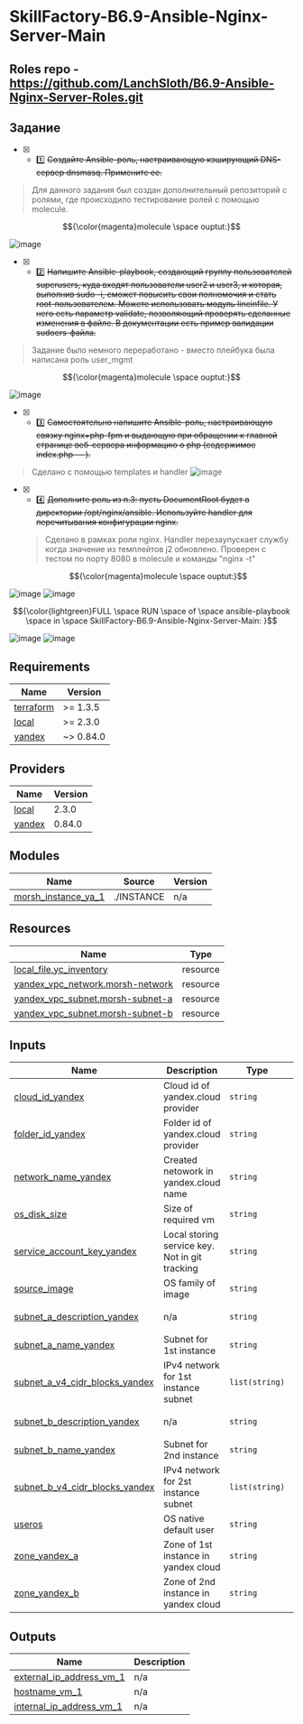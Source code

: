 # SkillFactory-B6.9-Ansible-Nginx-Server-Main
## Roles repo - https://github.com/LanchSloth/B6.9-Ansible-Nginx-Server-Roles.git
## Задание
* [x] - :one: ~~Создайте Ansible-роль, настраивающую кэширующий DNS-сервер dnsmasq. Примените ее.~~
 > Для данного задания был создан дополнительный репозиторий с ролями, где происходило тестирование ролей с помощью molecule.

$${\color{magenta}molecule \space ouptut:}$$

![image](https://db3pap003files.storage.live.com/y4mPDPDN3L4KpuOC8OwzrF4-VR0wu50MM8SBfLrC3b5Wlxq8ni6AI6Zka37xBKOPBoc6kTosTB7xrGelbxDfxB_4UlllQiMv5YogM-FZNON1g5KkS_0sgivc0yhG9RgFAqM8D6I-llNfF-u4W4x0_UFRfHkpWxinhONJ6ov8hNWyfiIHCppjVY3CUb-3LOfGLNo3vXpI1uXxBV3wNz8c5RR2Q/Molecule_dnsmasq.jpg?psid=1&width=1326&height=582)
 
* [x] - :two: ~~Напишите Ansible-playbook, создающий группу пользователей superusers, куда входят пользователи user2 и user3, и которая, выполнив sudo -i, сможет повысить свои полномочия и стать root-пользователем. Можете использовать модуль lineinfile. У него есть параметр validate, позволяющий проверять сделанные изменения в файле. В документации есть пример валидации sudoers-файла.~~
 > Задание было немного переработано - вместо плейбука была написана роль user_mgmt
  
  $${\color{magenta}molecule \space ouptut:}$$
  
  ![image](https://db3pap003files.storage.live.com/y4mvi4U54vX7MhkKS7pwWNczUQ6vnikfV-Y9YYzhUbfv_LxlT9eS3KiIwDuraPtziN2lLVO8Xo4vhE3G6Jpd2V2uFaDEY82dsLyfr55cBKJeOIGPTCuuG591pLo5TljtqB7BfIiYz464f5VsveXbEMtj3_Kn9_xzbDaVEUIe-4jStSYhct3UP3Bg-jlemfYINHSTFXax5H1F4CTjjshgkicMw/Molecule_users_mgmt.jpg?psid=1&width=1316&height=520)
 
* [x] - :three: ~~Самостоятельно напишите Ansible-роль, настраивающую связку nginx+php-fpm и выдающую при обращении к главной странице веб-сервера информацию о php (содержимое index.php — <?php phpinfo();?>).~~
>Cделано с помощью templates и handler
     ![image](https://db3pap003files.storage.live.com/y4mSiAeMkK9JuvNDyaige5uS72xFQAXzHz1JFQ3gfWL08LnfjkhWOxD1vbLSFYUdi8A_HvKFnwU-Htq6Q79rvbBszo53b2qrCnztWVpaJ5VPaQY4kemKs-eo9aaHb0inDJfc39J9GpEDGbUTiF6fTwLF8kMq0tEFss7dAhluG42Z6fERVMAcdyrapm0gbFhRsb9HEDbLIBbC11WGm-u0KZXOg/Ansible_Nginx_PHP_version.jpg?psid=1&width=1518&height=802)

* [x] - :four: ~~Дополните роль из п.3: пусть DocumentRoot будет в директории /opt/nginx/ansible. Используйте handler для перечитывания конфигурации nginx.~~
  > Сделано в рамках роли nginx. Handler перезаупускает службу когда значение из темплейтов j2 обновлено. Проверен с тестом по порту 8080 в molecule и команды "nginx -t"
  
    $${\color{magenta}molecule \space ouptut:}$$

![image](https://db3pap003files.storage.live.com/y4mzvUihVKENRO44J9JcJD-pxUijerQXgYmyvBa-k-7DnX4afqifoQMvbshPrJhtdvk9z_HvydfBieS4p9W7u75_iYqVQVsQHm21ow_Bm8NXhuWxn9akmyaWuF0azfjwglNEc17aWJkJenPdA8LzRhajUKrPWLLFzbDlb_M4TMMhjPd_arVO91UNQzZ7zETaqDIelmlRE4mtNt-q7nhbCQAFA/Molecule_nginx_php_1.jpg?psid=1&width=1201&height=802)
![image](https://db3pap003files.storage.live.com/y4mYlKx6GrV9FqtbPc6T8rJE6nO7p3fUpYF8t4EfW3w6pVdsvio3M4cL2_b86dpN-FpnRisQtE9-ehdV2wSUZ2YEPEu--I5xbRB6Xe4lX8aVU36UlOPBLapALyPtNWrhSBJ0RDRASaH_8oQJH_W0BSy3b7f3nBx8HKEglUbK9LILj7oXewq6cts78RJwUASXOXkelzJyiwczqW8QFB-RlsENw/Molecule_nginx_php_2.jpg?psid=1&width=1155&height=281)

$${\color{lightgreen}FULL \space RUN \space of \space ansible-playbook \space in \space SkillFactory-B6.9-Ansible-Nginx-Server-Main: }$$

![image](https://db3pap003files.storage.live.com/y4mlNM8SS10uFBhqVPv7IM3Gpkvc1bnumZTNBiJTIGahbbOtadfCKBQE-lrhkd16Y_Bn3Ke8mnwLF2GDGfJEmMyToNiFA2-EMLYCLYBDeTx3vsJgt7RVMYe6jpqfAhZUORwsAEZvAvhgvDuHPi8kP81CEdmig98Z8_xeGC4D6-Ts-O3o0vXd41ihKLkrdh00_Abk_tnOOkyubrczWLxsL7HUw/Ansible_Nginx_DNSmaqs_Users_1.jpg?psid=1&width=1313&height=665)
![image](https://db3pap003files.storage.live.com/y4mTK5l9U39XT2YhQDo-6c7MCVh1d7J-cx31obCvkZxhF_tokzp2bl88iOJlRyb2_wfhAPYK2F0j4AhixaCK1V1zxjUy2tu26KWTj64X_1diMF8tXkmsBEQCBSV_CLCUkYB_e-RoKuDOQvpLA4MrLXTZnh368_cywKTzJ5GnwINImOso056F3m3sn4zjqQ6QnwA-yUhe1v_W97X70j6moPdYw/Ansible_Nginx_DNSmaqs_Users_2.jpg?psid=1&width=1298&height=802)



<!-- BEGINNING OF PRE-COMMIT-TERRAFORM DOCS HOOK -->
## Requirements

| Name | Version |
|------|---------|
| <a name="requirement_terraform"></a> [terraform](#requirement\_terraform) | >= 1.3.5 |
| <a name="requirement_local"></a> [local](#requirement\_local) | >= 2.3.0 |
| <a name="requirement_yandex"></a> [yandex](#requirement\_yandex) | ~> 0.84.0 |

## Providers

| Name | Version |
|------|---------|
| <a name="provider_local"></a> [local](#provider\_local) | 2.3.0 |
| <a name="provider_yandex"></a> [yandex](#provider\_yandex) | 0.84.0 |

## Modules

| Name | Source | Version |
|------|--------|---------|
| <a name="module_morsh_instance_ya_1"></a> [morsh\_instance\_ya\_1](#module\_morsh\_instance\_ya\_1) | ./INSTANCE | n/a |

## Resources

| Name | Type |
|------|------|
| [local_file.yc_inventory](https://registry.terraform.io/providers/hashicorp/local/latest/docs/resources/file) | resource |
| [yandex_vpc_network.morsh-network](https://registry.terraform.io/providers/yandex-cloud/yandex/latest/docs/resources/vpc_network) | resource |
| [yandex_vpc_subnet.morsh-subnet-a](https://registry.terraform.io/providers/yandex-cloud/yandex/latest/docs/resources/vpc_subnet) | resource |
| [yandex_vpc_subnet.morsh-subnet-b](https://registry.terraform.io/providers/yandex-cloud/yandex/latest/docs/resources/vpc_subnet) | resource |

## Inputs

| Name | Description | Type | Default | Required |
|------|-------------|------|---------|:--------:|
| <a name="input_cloud_id_yandex"></a> [cloud\_id\_yandex](#input\_cloud\_id\_yandex) | Cloud id of yandex.cloud provider | `string` | n/a | yes |
| <a name="input_folder_id_yandex"></a> [folder\_id\_yandex](#input\_folder\_id\_yandex) | Folder id of yandex.cloud provider | `string` | n/a | yes |
| <a name="input_network_name_yandex"></a> [network\_name\_yandex](#input\_network\_name\_yandex) | Created netowork in yandex.cloud name | `string` | n/a | yes |
| <a name="input_os_disk_size"></a> [os\_disk\_size](#input\_os\_disk\_size) | Size of required vm | `string` | `"12"` | no |
| <a name="input_service_account_key_yandex"></a> [service\_account\_key\_yandex](#input\_service\_account\_key\_yandex) | Local storing service key. Not in git tracking | `string` | `"./key.json"` | no |
| <a name="input_source_image"></a> [source\_image](#input\_source\_image) | OS family of image | `string` | `"centos-stream8"` | no |
| <a name="input_subnet_a_description_yandex"></a> [subnet\_a\_description\_yandex](#input\_subnet\_a\_description\_yandex) | n/a | `string` | `"Subnet A for morshimus instance A"` | no |
| <a name="input_subnet_a_name_yandex"></a> [subnet\_a\_name\_yandex](#input\_subnet\_a\_name\_yandex) | Subnet for 1st instance | `string` | `"morsh-subnet-a"` | no |
| <a name="input_subnet_a_v4_cidr_blocks_yandex"></a> [subnet\_a\_v4\_cidr\_blocks\_yandex](#input\_subnet\_a\_v4\_cidr\_blocks\_yandex) | IPv4 network for 1st instance subnet | `list(string)` | <pre>[<br>  "192.168.21.0/28"<br>]</pre> | no |
| <a name="input_subnet_b_description_yandex"></a> [subnet\_b\_description\_yandex](#input\_subnet\_b\_description\_yandex) | n/a | `string` | `"Subnet B for morshimus instance B"` | no |
| <a name="input_subnet_b_name_yandex"></a> [subnet\_b\_name\_yandex](#input\_subnet\_b\_name\_yandex) | Subnet for 2nd instance | `string` | `"morsh-subnet-b"` | no |
| <a name="input_subnet_b_v4_cidr_blocks_yandex"></a> [subnet\_b\_v4\_cidr\_blocks\_yandex](#input\_subnet\_b\_v4\_cidr\_blocks\_yandex) | IPv4 network for 2st instance subnet | `list(string)` | <pre>[<br>  "192.168.22.0/28"<br>]</pre> | no |
| <a name="input_useros"></a> [useros](#input\_useros) | OS native default user | `string` | `"cloud-user"` | no |
| <a name="input_zone_yandex_a"></a> [zone\_yandex\_a](#input\_zone\_yandex\_a) | Zone of 1st instance in yandex cloud | `string` | `"ru-central1-a"` | no |
| <a name="input_zone_yandex_b"></a> [zone\_yandex\_b](#input\_zone\_yandex\_b) | Zone of 2nd instance in yandex cloud | `string` | `"ru-central1-a"` | no |

## Outputs

| Name | Description |
|------|-------------|
| <a name="output_external_ip_address_vm_1"></a> [external\_ip\_address\_vm\_1](#output\_external\_ip\_address\_vm\_1) | n/a |
| <a name="output_hostname_vm_1"></a> [hostname\_vm\_1](#output\_hostname\_vm\_1) | n/a |
| <a name="output_internal_ip_address_vm_1"></a> [internal\_ip\_address\_vm\_1](#output\_internal\_ip\_address\_vm\_1) | n/a |
<!-- END OF PRE-COMMIT-TERRAFORM DOCS HOOK -->
